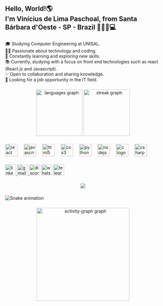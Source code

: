 <h2 align="left">Hello, World!🌎 <br>I'm Vinícius de Lima Paschoal, from Santa Bárbara d'Oeste - SP - Brazil  🙋🏻‍♂️💻</h2>

###

<p align="left">🎓 Studying Computer Engineering at UNISAL.<br>👨‍💻 Passionate about technology and coding.<br>🌟 Constantly learning and exploring new skills.<br>📚 Currently, studying with a focus on front end technologies such as react (React.js and Javascript).<br>✨ Open to collaboration and sharing knowledge.<br>💼 Looking for a job opportunity in the IT field.</p>

###

<div align="center">
  <img src="https://github-readme-stats.vercel.app/api/top-langs?username=viniciuspaschoal&locale=en&hide_title=false&layout=compact&card_width=320&langs_count=5&theme=dracula&hide_border=false&order=2" height="150" alt="languages graph"  />
  <img src="https://streak-stats.demolab.com?user=viniciuspaschoal&locale=en&mode=daily&theme=dracula&hide_border=false&border_radius=5&order=3" height="150" alt="streak graph"  />
</div>

###

<div align="left">
  <img src="https://cdn.jsdelivr.net/gh/devicons/devicon/icons/react/react-original.svg" height="40" alt="react logo"  />
  <img width="12" />
  <img src="https://cdn.jsdelivr.net/gh/devicons/devicon/icons/javascript/javascript-original.svg" height="40" alt="javascript logo"  />
  <img width="12" />
  <img src="https://cdn.jsdelivr.net/gh/devicons/devicon/icons/html5/html5-original.svg" height="40" alt="html5 logo"  />
  <img width="12" />
  <img src="https://cdn.jsdelivr.net/gh/devicons/devicon/icons/css3/css3-original.svg" height="40" alt="css3 logo"  />
  <img width="12" />
  <img src="https://cdn.jsdelivr.net/gh/devicons/devicon/icons/python/python-original.svg" height="40" alt="python logo"  />
  <img width="12" />
  <img src="https://cdn.jsdelivr.net/gh/devicons/devicon/icons/nodejs/nodejs-original.svg" height="40" alt="nodejs logo"  />
  <img width="12" />
  <img src="https://cdn.jsdelivr.net/gh/devicons/devicon/icons/c/c-original.svg" height="40" alt="c logo"  />
  <img width="12" />
  <img src="https://cdn.jsdelivr.net/gh/devicons/devicon/icons/csharp/csharp-original.svg" height="40" alt="csharp logo"  />
</div>

###

<div align="left">
  <a href="linkedin.com/in/vinicius-paschoal" target="_blank">
    <img src="https://img.shields.io/static/v1?message=LinkedIn&logo=linkedin&label=&color=0077B5&logoColor=white&labelColor=&style=for-the-badge" height="35" alt="linkedin logo"  />
  </a>
  <a href="viniciuspaschooal1847@gmail.com" target="_blank">
    <img src="https://img.shields.io/static/v1?message=Gmail&logo=gmail&label=&color=D14836&logoColor=white&labelColor=&style=for-the-badge" height="35" alt="gmail logo"  />
  </a>
  <img src="https://img.shields.io/static/v1?message=Discord&logo=discord&label=&color=7289DA&logoColor=white&labelColor=&style=for-the-badge" height="35" alt="discord logo"  />
  <img src="https://img.shields.io/static/v1?message=Whatsapp&logo=whatsapp&label=&color=25D366&logoColor=white&labelColor=&style=for-the-badge" height="35" alt="whatsapp logo"  />
  <img src="https://img.shields.io/static/v1?message=Telegram&logo=telegram&label=&color=2CA5E0&logoColor=white&labelColor=&style=for-the-badge" height="35" alt="telegram logo"  />
</div>

###

<div align="center">
  <img src="https://profile-counter.glitch.me/viniciuspaschoal/count.svg?"  />
</div>

###

<img src="https://raw.githubusercontent.com/viniciuspaschoal/viniciuspaschoal/output/snake.svg" alt="Snake animation" />

###

<div align="center">
  <img src="https://github-readme-activity-graph.vercel.app/graph?username=viniciuspaschoal&radius=16&theme=react&area=true&order=5" height="300" alt="activity-graph graph"  />
</div>

###
